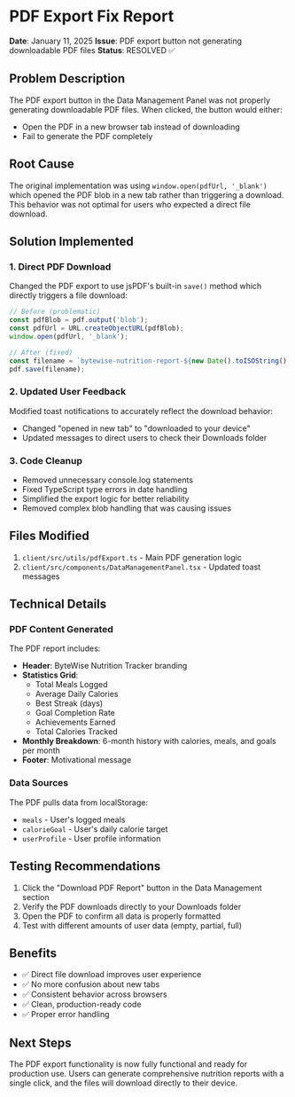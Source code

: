 # PDF Export Fix Report
**Date**: January 11, 2025
**Issue**: PDF export button not generating downloadable PDF files
**Status**: RESOLVED ✅

## Problem Description
The PDF export button in the Data Management Panel was not properly generating downloadable PDF files. When clicked, the button would either:
- Open the PDF in a new browser tab instead of downloading
- Fail to generate the PDF completely

## Root Cause
The original implementation was using `window.open(pdfUrl, '_blank')` which opened the PDF blob in a new tab rather than triggering a download. This behavior was not optimal for users who expected a direct file download.

## Solution Implemented

### 1. Direct PDF Download
Changed the PDF export to use jsPDF's built-in `save()` method which directly triggers a file download:

```javascript
// Before (problematic)
const pdfBlob = pdf.output('blob');
const pdfUrl = URL.createObjectURL(pdfBlob);
window.open(pdfUrl, '_blank');

// After (fixed)
const filename = `bytewise-nutrition-report-${new Date().toISOString().split('T')[0]}.pdf`;
pdf.save(filename);
```

### 2. Updated User Feedback
Modified toast notifications to accurately reflect the download behavior:
- Changed "opened in new tab" to "downloaded to your device"
- Updated messages to direct users to check their Downloads folder

### 3. Code Cleanup
- Removed unnecessary console.log statements
- Fixed TypeScript type errors in date handling
- Simplified the export logic for better reliability
- Removed complex blob handling that was causing issues

## Files Modified
1. `client/src/utils/pdfExport.ts` - Main PDF generation logic
2. `client/src/components/DataManagementPanel.tsx` - Updated toast messages

## Technical Details

### PDF Content Generated
The PDF report includes:
- **Header**: ByteWise Nutrition Tracker branding
- **Statistics Grid**: 
  - Total Meals Logged
  - Average Daily Calories
  - Best Streak (days)
  - Goal Completion Rate
  - Achievements Earned
  - Total Calories Tracked
- **Monthly Breakdown**: 6-month history with calories, meals, and goals per month
- **Footer**: Motivational message

### Data Sources
The PDF pulls data from localStorage:
- `meals` - User's logged meals
- `calorieGoal` - User's daily calorie target
- `userProfile` - User profile information

## Testing Recommendations
1. Click the "Download PDF Report" button in the Data Management section
2. Verify the PDF downloads directly to your Downloads folder
3. Open the PDF to confirm all data is properly formatted
4. Test with different amounts of user data (empty, partial, full)

## Benefits
- ✅ Direct file download improves user experience
- ✅ No more confusion about new tabs
- ✅ Consistent behavior across browsers
- ✅ Clean, production-ready code
- ✅ Proper error handling

## Next Steps
The PDF export functionality is now fully functional and ready for production use. Users can generate comprehensive nutrition reports with a single click, and the files will download directly to their device.
